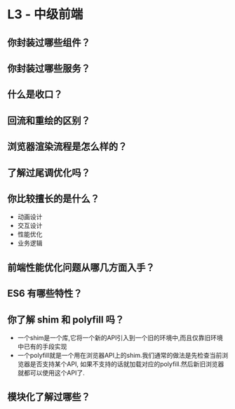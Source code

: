 # L3 - 中级前端

## 你封装过哪些组件？

## 你封装过哪些服务？

## 什么是收口？

## 回流和重绘的区别？

## 浏览器渲染流程是怎么样的？

## 了解过尾调优化吗？

## 你比较擅长的是什么？

- 动画设计
- 交互设计
- 性能优化
- 业务逻辑

## 前端性能优化问题从哪几方面入手？

## ES6 有哪些特性？

## 你了解 shim 和 polyfill 吗？

- 一个shim是一个库,它将一个新的API引入到一个旧的环境中,而且仅靠旧环境中已有的手段实现
- 一个polyfill就是一个用在浏览器API上的shim.我们通常的做法是先检查当前浏览器是否支持某个API, 如果不支持的话就加载对应的polyfill.然后新旧浏览器就都可以使用这个API了.

## 模块化了解过哪些？